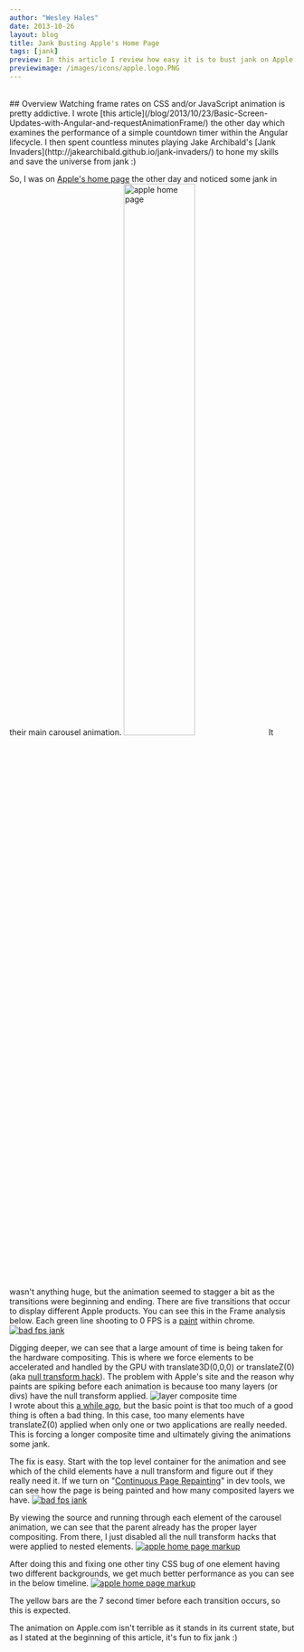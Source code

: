 ```yaml
---
author: "Wesley Hales"
date: 2013-10-26
layout: blog
title: Jank Busting Apple's Home Page
tags: [jank]
preview: In this article I review how easy it is to bust jank on Apple.com's home page.
previewimage: /images/icons/apple.logo.PNG
---
```

<br/>
## Overview
Watching frame rates on CSS and/or JavaScript animation is pretty addictive. I wrote [this article](/blog/2013/10/23/Basic-Screen-Updates-with-Angular-and-requestAnimationFrame/) the other day which examines the
performance of a simple countdown timer within the Angular lifecycle. I then spent countless minutes playing
Jake Archibald's [Jank Invaders](http://jakearchibald.github.io/jank-invaders/) to hone my skills and save the universe from jank :)

So, I was on [Apple's home page](http://apple.com) the other day and noticed some jank in their main carousel animation.
[<img src="/images/posts/2013-10-26/apple.home.PNG" alt="apple home page" style="width:50%" class="margin10">](/images/posts/2013-10-26/apple.home.PNG)
It wasn't anything huge, but the
animation seemed to stagger a bit as the transitions were beginning and ending. There are five transitions that occur to display different
Apple products. You can see this in the Frame analysis below. Each green line shooting to 0 FPS is a [paint](https://developers.google.com/chrome-developer-tools/docs/timeline#painting_events) within chrome.
[<img src="/images/posts/2013-10-26/apple.com.jank.PNG" alt="bad fps jank" class="marginTop10 max-width-100">](/images/posts/2013-10-26/apple.com.jank.PNG)

Digging deeper, we can see that a large amount of time is being taken for the hardware compositing. This is where we force elements to be accelerated and
 handled by the GPU with translate3D(0,0,0) or translateZ(0) (aka [null transform hack](http://aerotwist.com/blog/on-translate3d-and-layer-creation-hacks/)).
 The problem with Apple's site and the reason why paints are spiking before each animation is because too many layers (or divs) have the null transform applied.
 <img src="/images/posts/2013-10-26/composite.PNG" alt="layer composite time" class="margin10 max-width-100"/>
 <br/>
 I wrote about this [a while ago](http://www.html5rocks.com/en/mobile/optimization-and-performance/), but the basic point is that too much of a good thing is often a bad thing. In this case, too many elements have translateZ(0)
 applied when only one or two applications are really needed. This is forcing a longer composite time and ultimately giving the animations some jank.

 The fix is easy. Start with the top level container for the animation and see which of the child elements have a null transform and figure out if they really need it.
 If we turn on "[Continuous Page Repainting](http://updates.html5rocks.com/2013/02/Profiling-Long-Paint-Times-with-DevTools-Continuous-Painting-Mode)" in dev tools, we can see how the page is being painted and how many composited layers we have.
 [<img src="/images/posts/2013-10-26/apple-paint.PNG" alt="bad fps jank" class="marginTop10 max-width-100">](/images/posts/2013-10-26/apple-paint.PNG)

 By viewing the source and running through each element of the carousel animation, we can see that the parent already has the proper layer compositing.
 From there, I just disabled all the null transform hacks that were applied to nested elements.
 [<img src="/images/posts/2013-10-26/apple.markup.PNG" alt="apple home page markup" class="marginTop10 max-width-100">](/images/posts/2013-10-26/apple.markup.PNG)

 After doing this and fixing one other tiny CSS bug of one element having two different backgrounds, we get much better performance as you can see in the
 below timeline.
 [<img src="/images/posts/2013-10-26/apple.com.no.jank.PNG" alt="apple home page markup" class="marginTop10 max-width-100">](/images/posts/2013-10-26/apple.com.no.jank.PNG)

 The yellow bars are the 7 second timer before each transition occurs, so this is expected.

 The animation on Apple.com isn't terrible as it stands in its current state, but as I stated at the beginning of this article, it's fun to fix jank :)

 <br/>
 <br/>







<br/>
<br/>